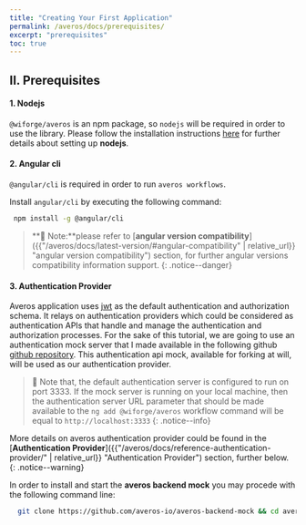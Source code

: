 ```yaml
---
title: "Creating Your First Application"
permalink: /averos/docs/prerequisites/
excerpt: "prerequisites"
toc: true
---
```


## **II. Prerequisites**

#### **1. Nodejs**
   
`@wiforge/averos` is an npm package, so `nodejs` will be required in order to use the library.
Please follow the installation instructions [here](https://nodejs.org/ "Nodejs") for further details about setting up **nodejs**.


#### **2. Angular cli**

 `@angular/cli` is required in order to run `averos workflows`.

 Install `angular/cli` by executing the following command:

 ```bash
  npm install -g @angular/cli
 ```

 >**🚩 Note:**please refer to [**angular version compatibility**]({{"/averos/docs/latest-version/#angular-compatibility" | relative_url}} "angular version compatibility") section, for further angular versions compatibility information support.
 {: .notice--danger}

#### **3. Authentication Provider**

Averos application uses [jwt](https://jwt.io "JSON Web Token") as the default authentication and authorization schema. It relays on authentication providers which could be considered as authentication APIs that handle and manage
the authentication and authorization processes.
For the sake of this tutorial, we are going to use an authentication mock server that I made available in the following github [github repository](https://github.com/averos-io/averos-backend-mock "Averos Backend Mock").
This authentication api mock, available for forking at will, will be used as our authentication provider. 

>🚩 Note that, the default authentication server is configured to run on port 3333. If the mock server is running on your local machine, then the authentication server URL parameter that should be made available to the `ng add @wiforge/averos` workflow command will be equal to `http://localhost:3333`
{: .notice--info}


More details on averos authentication provider could be found in the [**Authentication Provider**]({{"/averos/docs/reference-authentication-provider/" | relative_url}} "Authentication Provider") section, further below.
{: .notice--warning}

In order to install and start the **averos backend mock** you may procede with the following command line:

```bash
  git clone https://github.com/averos-io/averos-backend-mock && cd averos-backend-mock && npm install && npm start
 ```
<br/>

